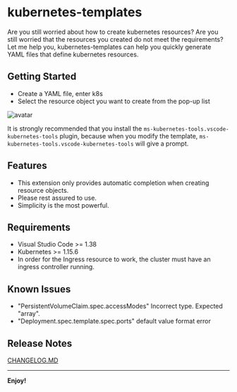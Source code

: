 # kubernetes-templates

Are you still worried about how to create kubernetes resources? Are you still worried that the resources you created do not meet the requirements?
Let me help you, kubernetes-templates can help you quickly generate YAML files that define kubernetes resources.

## Getting Started
- Create a YAML file, enter k8s
- Select the resource object you want to create from the pop-up list

![avatar](https://raw.githubusercontent.com/lunuan/vscode-kubernetes-templates/master/static/demo.png)

It is strongly recommended that you install the `ms-kubernetes-tools.vscode-kubernetes-tools` plugin, because when you modify the template, `ms-kubernetes-tools.vscode-kubernetes-tools` will give a prompt.


## Features
- This extension only provides automatic completion when creating resource objects.
- Please rest assured to use.
- Simplicity is the most powerful.


## Requirements
- Visual Studio Code >= 1.38
- Kubernetes >= 1.15.6
- In order for the Ingress resource to work, the cluster must have an ingress controller running.

## Known Issues
- "PersistentVolumeClaim.spec.accessModes" Incorrect type. Expected "array".
- "Deployment.spec.template.spec.ports" default value format error

## Release Notes
[CHANGELOG.MD](https://raw.githubusercontent.com/lunuan/vscode-kubernetes-templates/master/CHANGELOG.md)

-----------------------------------------------------------------------------------------------------------

**Enjoy!**
